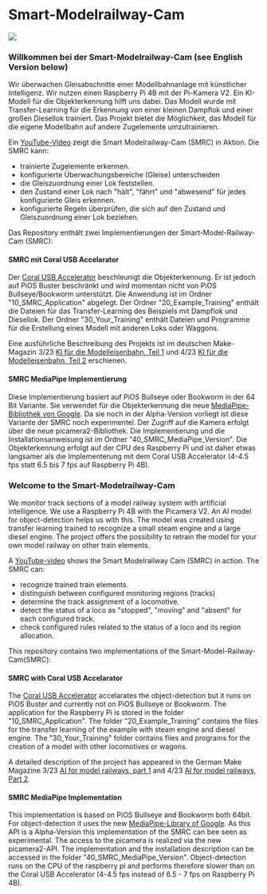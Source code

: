 # Smart-Modelrailway-Cam

![](SMRC.jpg)

### Willkommen bei der Smart-Modelrailway-Cam (see English Version below)
Wir überwachen Gleisabschnitte einer Modellbahnanlage mit künstlicher Intelligenz. 
Wir nutzen einen Raspberry Pi 4B mit der Pi-Kamera V2.
Ein KI-Modell für die Objekterkennung hilft uns dabei. Das Modell wurde mit Transfer-Learning 
für die Erkennung von einer kleinen Dampflok und einer großen Diesellok trainiert.
Das Projekt bietet die Möglichkeit, das Modell für die eigene Modellbahn auf andere Zugelemente umzutrainieren. 

Ein [YouTube-Video](https://youtu.be/bj03N66IT6s) zeigt die Smart Modelrailway-Cam (SMRC) in Aktion. Die SMRC kann:
 - trainierte Zugelemente erkennen.
 - konfigurierte Überwachungsbereiche (Gleise) unterscheiden
 - die Gleiszuordnung einer Lok feststellen.
 - den Zustand einer Lok nach "hält", "fährt" und "abwesend" für jedes konfigurierte Gleis erkennen.
 - konfigurierte Regeln überprüfen, die sich auf den Zustand und Gleiszuordnung einer Lok beziehen.

Das Repository enthält zwei Implementierungen der Smart-Model-Railway-Cam (SMRC):
#### SMRC mit Coral USB Accelarator
Der [Coral USB Accelerator](https://coral.ai/products/accelerator/) beschleunigt die Objekterkennung. 
Er ist jedoch auf PiOS Buster beschränkt und wird momentan nicht von PiOS Bullseye/Bookworm unterstützt.
Die Anwendung ist im Ordner "10_SMRC_Application" abgelegt. 
Der Ordner "20_Example_Training" enthält die Dateien für das Transfer-Learning des Beispiels
mit Dampflok und Diesellok. Der Ordner "30_Your_Training" enthält Dateien und Programme für 
die Erstellung eines Modell mit anderen Loks oder Waggons. 

Eine ausführliche Beschreibung des Projekts ist im deutschen Make-Magazin 3/23 [KI für die Modelleisenbahn, Teil 1](https://www.heise.de/select/make/2023/3/2231207174080271096) und 4/23 [KI für die Modelleisenbahn, Teil 2](https://www.heise.de/select/make/2023/4/2314612204036331229) erschienen.

#### SMRC MediaPipe Implementierung 
Diese Implementierung basiert auf PiOS Bullseye oder Bookworm in der 64 Bit Variante. Sie verwendet
für die Objekterkennung die neue [MediaPipe-Bibliothek von Google](https://developers.google.com/mediapipe/solutions/vision/object_detector/). Da sie noch in der Alpha-Version
vorliegt ist diese Variante der SMRC noch experimentel. Der Zugriff auf die Kamera erfolgt über die 
neue picamera2-Bibliothek. Die Implementierung und die Installationsanweisung ist im Ordner "40_SMRC_MediaPipe_Version". 
Die Objekterkennung erfolgt auf der CPU des Raspberry Pi und ist daher etwas langsamer als die Implementerung 
mit dem Coral USB Accelerator (4-4.5 fps statt 6.5 bis 7 fps auf Raspberry Pi 4B).

### Welcome to the Smart-Modelrailway-Cam
We monitor track sections of a model railway system with artificial intelligence.
We use a Raspberry Pi 4B with the Picamera V2.
An AI model for object-detection helps us with this. The model was created using transfer learning
trained to recognize a small steam engine and a large diesel engine.
The project offers the possibility to retrain the model for your own model railway on other train elements.

A [YouTube-video](https://youtu.be/bj03N66IT6s) shows the Smart Modelrailway Cam (SMRC) in action. The SMRC can:
  - recognize trained train elements.
  - distinguish between configured monitoring regions (tracks)
  - determine the track assignment of a locomotive.
  - detect the status of a loco as "stopped", "moving" and "absent" for each configured track.
  - check configured rules related to the status of a loco and its region allocation.

This repository contains two implementations of the Smart-Model-Railway-Cam(SMRC):
#### SMRC with Coral USB Accelarator
The  [Coral USB Accelerator](https://coral.ai/products/accelerator/) accelarates the object-detection
but it runs on PiOS Buster and currently not on PiOS Bullseye or Bookworm.
The application for the Raspberry Pi is stored in the folder "10_SMRC_Application".
The folder "20_Example_Training" contains the files for the transfer learning of the example
with steam engine and diesel engine. The "30_Your_Training" folder contains files and programs for
the creation of a model with other locomotives or wagons.

A detailed description of the project has appeared in the German Make Magazine 3/23 [AI for model railways, part 1](https://www.heise.de/select/make/2023/3/2231207174080271096) and 4/23 [AI for model railways, Part 2](https://www.heise.de/select/make/2023/4/2314612204036331229).

#### SMRC MediaPipe Implementation
This implementation is based on PiOS Bullseye and Bookworm both 64bit. For object-detection
it uses the new [MediaPipe-Library of Google](https://developers.google.com/mediapipe/solutions/vision/object_detector/).
As this API is a Alpha-Version this implementation of the SMRC can bee seen as experimental.
The access to the picamera is realized via the new picamera2-API. The implementation and 
the installation description can be accessed in the folder "40_SMRC_MediaPipe_Version".
Object-detection runs on the CPU of the raspberry pi and performs therefore slower than on the 
Coral USB Accelerator (4-4.5 fps instead of 6.5 - 7 fps on Raspberry Pi 4B).

